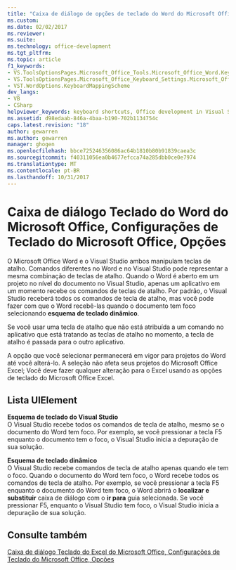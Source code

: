 ```yaml
---
title: "Caixa de diálogo de opções de teclado do Word do Microsoft Office, configurações de teclado do Microsoft Office, | Microsoft Docs"
ms.custom: 
ms.date: 02/02/2017
ms.reviewer: 
ms.suite: 
ms.technology: office-development
ms.tgt_pltfrm: 
ms.topic: article
f1_keywords:
- VS.ToolsOptionsPages.Microsoft_Office_Tools.Microsoft_Office_Word.Keyboard
- VS.ToolsOptionsPages.Microsoft_Office_Keyboard_Settings.Microsoft_Office_Word_Keyboard
- VST.WordOptions.KeyboardMappingScheme
dev_langs:
- VB
- CSharp
helpviewer_keywords: keyboard shortcuts, Office development in Visual Studio
ms.assetid: d98edaab-846a-4baa-b190-702b1134754c
caps.latest.revision: "18"
author: gewarren
ms.author: gewarren
manager: ghogen
ms.openlocfilehash: bbce725246356086ac64b1810b80b91839caea3c
ms.sourcegitcommit: f40311056ea0b4677efcca74a285dbb0ce0e7974
ms.translationtype: MT
ms.contentlocale: pt-BR
ms.lasthandoff: 10/31/2017
---
```

# <a name="microsoft-office-word-keyboard-microsoft-office-keyboard-settings-options-dialog-box"></a>Caixa de diálogo Teclado do Word do Microsoft Office, Configurações de Teclado do Microsoft Office, Opções
  O Microsoft Office Word e o Visual Studio ambos manipulam teclas de atalho. Comandos diferentes no Word e no Visual Studio pode representar a mesma combinação de teclas de atalho. Quando o Word é aberto em um projeto no nível do documento no Visual Studio, apenas um aplicativo em um momento recebe os comandos de teclas de atalho. Por padrão, o Visual Studio receberá todos os comandos de tecla de atalho, mas você pode fazer com que o Word recebê-las quando o documento tem foco selecionando **esquema de teclado dinâmico**.  
  
 Se você usar uma tecla de atalho que não está atribuída a um comando no aplicativo que está tratando as teclas de atalho no momento, a tecla de atalho é passada para o outro aplicativo.  
  
 A opção que você selecionar permanecerá em vigor para projetos do Word até você alterá-lo. A seleção não afeta seus projetos do Microsoft Office Excel; Você deve fazer qualquer alteração para o Excel usando as opções de teclado do Microsoft Office Excel.  
  
## <a name="uielement-list"></a>Lista UIElement  
 **Esquema de teclado do Visual Studio**  
 O Visual Studio recebe todos os comandos de tecla de atalho, mesmo se o documento do Word tem foco. Por exemplo, se você pressionar a tecla F5 enquanto o documento tem o foco, o Visual Studio inicia a depuração de sua solução.  
  
 **Esquema de teclado dinâmico**  
 O Visual Studio recebe comandos de tecla de atalho apenas quando ele tem o foco. Quando o documento do Word tem foco, o Word recebe todos os comandos de tecla de atalho. Por exemplo, se você pressionar a tecla F5 enquanto o documento do Word tem foco, o Word abrirá o **localizar e substituir** caixa de diálogo com o **ir para** guia selecionada. Se você pressionar F5, enquanto o Visual Studio tem foco, o Visual Studio inicia a depuração de sua solução.  
  
## <a name="see-also"></a>Consulte também  
 [Caixa de diálogo Teclado do Excel do Microsoft Office, Configurações de Teclado do Microsoft Office, Opções](../vsto/microsoft-office-excel-keyboard-microsoft-office-keyboard-settings-options-dialog-box.md)  
  
  